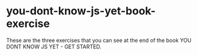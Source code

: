 # you-dont-know-js-yet-book-exercise

These are the three exercises that you can see at the end of the book YOU DONT KNOW JS YET - GET STARTED.
